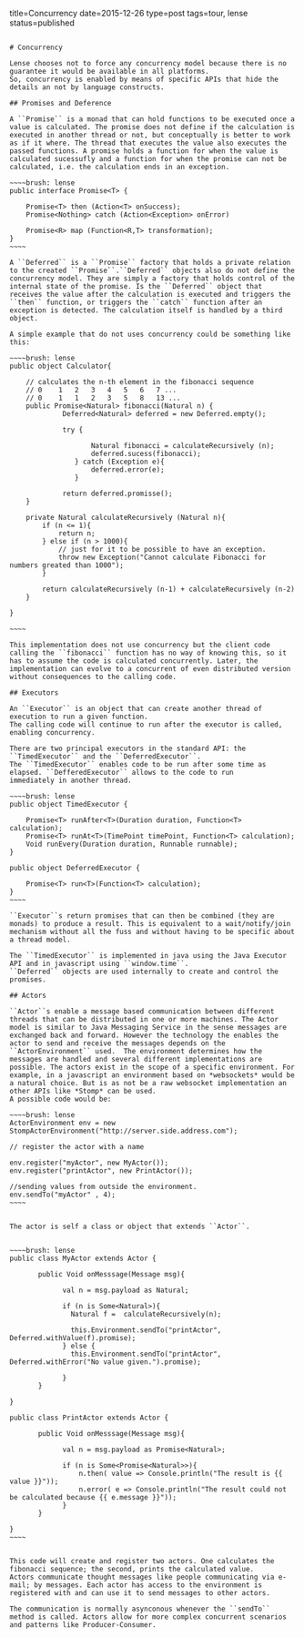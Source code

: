 title=Concurrency
date=2015-12-26
type=post
tags=tour, lense
status=published
~~~~~~

# Concurrency

Lense chooses not to force any concurrency model because there is no guarantee it would be available in all platforms.
So, concurrency is enabled by means of specific APIs that hide the details an not by language constructs.

## Promises and Deference

A ``Promise`` is a monad that can hold functions to be executed once a value is calculated. The promise does not define if the calculation is executed in another thread or not, but conceptually is better to work as if it where. The thread that executes the value also executes the passed functions. A promise holds a function for when the value is calculated sucessufly and a function for when the promise can not be calculated, i.e. the calculation ends in an exception.

~~~~brush: lense
public interface Promise<T> {

	Promise<T> then (Action<T> onSuccess);
	Promise<Nothing> catch (Action<Exception> onError)
	
	Promise<R> map (Function<R,T> transformation);
}   
~~~~

A ``Deferred`` is a ``Promise`` factory that holds a private relation to the created ``Promise``.``Deferred`` objects also do not define the concurrency model. They are simply a factory that holds control of the internal state of the promise. Is the ``Deferred`` object that receives the value after the calculation is executed and triggers the ``then`` function, or triggers the ``catch`` function after an exception is detected. The calculation itself is handled by a third object.  

A simple example that do not uses concurrency could be something like this:

~~~~brush: lense
public object Calculator{

    // calculates the n-th element in the fibonacci sequence
    // 0	1	2	3	4	5	6	7 ...
    // 0	1	1	2	3	5	8	13 ...
	public Promise<Natural> fibonacci(Natural n) {
	         Deferred<Natural> deferred = new Deferred.empty();
	         
	         try {
	         
	         		Natural fibonacci = calculateRecursively (n);
	         		deferred.sucess(fibonacci);
	         	} catch (Exception e){
	         		deferred.error(e);
	         	}
	         
	         return deferred.promisse(); 
	}
	
	private Natural calculateRecursively (Natural n){
		if (n <= 1){
			return n;
		} else if (n > 1000){
		 	// just for it to be possible to have an exception.
			throw new Exception("Cannot calculate Fibonacci for numbers greated than 1000");
		}
		
		return calculateRecursively (n-1) + calculateRecursively (n-2)
	}
	
}

~~~~

This implementation does not use concurrency but the client code calling the ``fibonacci`` function has no way of knowing this, so it has to assume the code is calculated concurrently. Later, the implementation can evolve to a concurrent of even distributed version without consequences to the calling code.

## Executors

An ``Executor`` is an object that can create another thread of execution to run a given function. 
The calling code will continue to run after the executor is called, enabling concurrency.

There are two principal executors in the standard API: the ``TimedExecutor`` and the ``DeferredExecutor``.
The ``TimedExecutor`` enables code to be run after some time as elapsed. ``DefferedExecutor`` allows to the code to run
immediately in another thread. 

~~~~brush: lense 
public object TimedExecutor {

	Promise<T> runAfter<T>(Duration duration, Function<T> calculation);
	Promise<T> runAt<T>(TimePoint timePoint, Function<T> calculation);
	Void runEvery(Duration duration, Runnable runnable); 
}

public object DeferredExecutor {

	Promise<T> run<T>(Function<T> calculation);
}
~~~~ 

``Executor``s return promises that can then be combined (they are monads) to produce a result. This is equivalent to a wait/notify/join mechanism without all the fuss and without having to be specific about a thread model.

The ``TimedExecutor`` is implemented in java using the Java Executor API and in javascript using ``window.time``.
``Deferred`` objects are used internally to create and control the promises.  
 
## Actors 

``Actor``s enable a message based communication between different threads that can be distributed in one or more machines. The Actor model is similar to Java Messaging Service in the sense messages are exchanged back and forward. However the technology the enables the actor to send and receive the messages depends on the ``ActorEnvironment`` used.  The environment determines how the messages are handled and several different implementations are possible. The actors exist in the scope of a specific environment. For example, in a javascript an environment based on *websockets* would be a natural choice. But is as not be a raw websocket implementation an other APIs like *Stomp* can be used.
A possible code would be:

~~~~brush: lense 
ActorEnvironment env = new StompActorEnvironment("http://server.side.address.com");

// register the actor with a name

env.register("myActor", new MyActor()); 
env.register("printActor", new PrintActor());

//sending values from outside the environment.
env.sendTo("myActor" , 4);
~~~~


The actor is self a class or object that extends ``Actor``.


~~~~brush: lense 
public class MyActor extends Actor {

       public Void onMesssage(Message msg){
       
             val n = msg.payload as Natural;
             
             if (n is Some<Natural>){
               Natural f =  calculateRecursively(n);
               
               this.Environment.sendTo("printActor", Deferred.withValue(f).promise);
             } else {
               this.Environment.sendTo("printActor", Deferred.withError("No value given.").promise);
             
             }
       }

}

public class PrintActor extends Actor {

       public Void onMesssage(Message msg){
       
             val n = msg.payload as Promise<Natural>;
             
             if (n is Some<Promise<Natural>>){
             	 n.then( value => Console.println("The result is {{ value }}"));
             	 n.error( e => Console.println("The result could not be calculated because {{ e.message }}"));
             }
       }

}
~~~~

 
This code will create and register two actors. One calculates the fibonacci sequence; the second, prints the calculated value.
Actors communicate thought messages like people communicating via e-mail; by messages. Each actor has access to the environment is registered with and can use it to send messages to other actors. 

The communication is normally asynconous whenever the ``sendTo`` method is called. Actors allow for more complex concurrent scenarios and patterns like Producer-Consumer.  